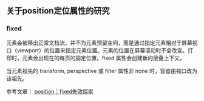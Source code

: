 
## 关于position定位属性的研究

### fixed
元素会被移出正常文档流，并不为元素预留空间，而是通过指定元素相对于屏幕视口（viewport）的位置来指定元素位置。元素的位置在屏幕滚动时不会改变。打印时，元素会出现在的每页的固定位置。fixed 属性会创建新的层叠上下文。

当元素祖先的 transform, perspective 或 filter 属性非 none 时，容器由视口改为该祖先。

参考文章：
[position：fixed失效探索](https://blog.csdn.net/linkedin_37345339/article/details/105052184)